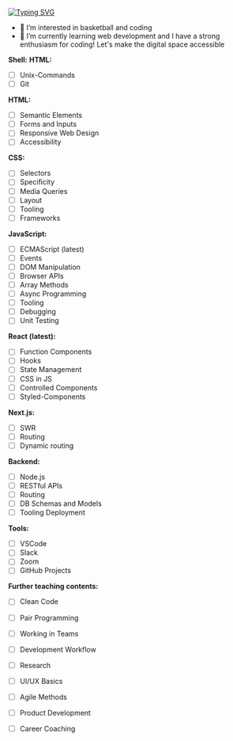 [![Typing SVG](https://readme-typing-svg.demolab.com?font=Fira+Code&pause=1000&random=false&width=435&lines=My+name+is+Andreas&color=%23FF0000)](https://git.io/typing-svg)
- 👀 I’m interested in basketball and coding
- 🌱 I’m currently learning web development
and I have a strong enthusiasm for coding! Let's make the digital space accessible


**Shell:**            **HTML:**                    

- [ ] Unix-Commands 
- [ ] Git

**HTML:**

- [ ] Semantic Elements
- [ ] Forms and Inputs
- [ ] Responsive Web Design
- [ ] Accessibility

**CSS:**

- [ ] Selectors 
- [ ] Specificity 
- [ ] Media Queries 
- [ ] Layout 
- [ ] Tooling 
- [ ] Frameworks

**JavaScript:**

- [ ] ECMAScript (latest)
- [ ] Events
- [ ] DOM Manipulation
- [ ] Browser APIs
- [ ] Array Methods
- [ ] Async Programming 
- [ ] Tooling
- [ ] Debugging
- [ ] Unit Testing

**React (latest):**

- [ ] Function Components
- [ ] Hooks
- [ ] State Management
- [ ] CSS in JS
- [ ] Controlled Components
- [ ] Styled-Components

**Next.js:**

- [ ] SWR
- [ ] Routing
- [ ] Dynamic routing

**Backend:**

- [ ] Node.js
- [ ] RESTful APIs
- [ ] Routing
- [ ] DB Schemas and Models
- [ ] Tooling Deployment

**Tools:**

- [ ] VSCode
- [ ] Slack
- [ ] Zoom
- [ ] GitHub Projects 

**Further teaching contents:**

- [ ] Clean Code
- [ ] Pair Programming 
- [ ] Working in Teams
- [ ] Development Workflow
- [ ] Research
- [ ] UI/UX Basics
- [ ] Agile Methods
- [ ] Product Development
- [ ] Career Coaching






<!---
Andreas-Gottwald/Andreas-Gottwald is a ✨ special ✨ repository because its `README.md` (this file) appears on your GitHub profile.
You can click the Preview link to take a look at your changes.
--->
